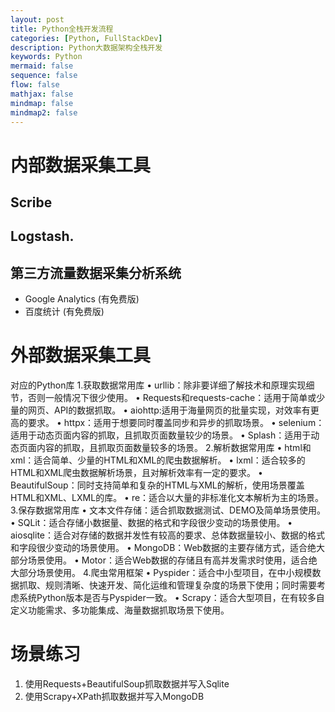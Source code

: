 ```yaml
---
layout: post
title: Python全栈开发流程
categories: [Python, FullStackDev]
description: Python大数据架构全栈开发
keywords: Python
mermaid: false
sequence: false
flow: false 
mathjax: false
mindmap: false
mindmap2: false
---
```


# 内部数据采集工具
## Scribe
## Logstash.
## 第三方流量数据采集分析系统
* Google Analytics (有免费版)
* 百度统计 (有免费版)

# 外部数据采集工具
对应的Python库
1.获取数据常用库
• urllib：除非要详细了解技术和原理实现细节，否则一般情况下很少使用。
• Requests和requests-cache：适用于简单或少量的网页、API的数据抓取。
• aiohttp:适用于海量网页的批量实现，对效率有更高的要求。
• httpx：适用于想要同时覆盖同步和异步的抓取场景。
• selenium：适用于动态页面内容的抓取，且抓取页面数量较少的场景。
• Splash：适用于动态页面内容的抓取，且抓取页面数量较多的场景。
2.解析数据常用库
• html和xml：适合简单、少量的HTML和XML的爬虫数据解析。
• lxml：适合较多的HTML和XML爬虫数据解析场景，且对解析效率有一定的要求。
• BeautifulSoup：同时支持简单和复杂的HTML与XML的解析，使用场景覆盖HTML和XML、LXML的库。
• re：适合以大量的非标准化文本解析为主的场景。
3.保存数据常用库
• 文本文件存储：适合抓取数据测试、DEMO及简单场景使用。
• SQLit：适合存储小数据量、数据的格式和字段很少变动的场景使用。
• aiosqlite：适合对存储的数据并发性有较高的要求、总体数据量较小、数据的格式和字段很少变动的场景使用。
• MongoDB：Web数据的主要存储方式，适合绝大部分场景使用。
• Motor：适合Web数据的存储且有高并发需求时使用，适合绝大部分场景使用。
4.爬虫常用框架
• Pyspider：适合中小型项目，在中小规模数据抓取、规则清晰、快速开发、简化运维和管理复杂度的场景下使用；同时需要考虑系统Python版本是否与Pyspider一致。
• Scrapy：适合大型项目，在有较多自定义功能需求、多功能集成、海量数据抓取场景下使用。
# 场景练习
1. 使用Requests+BeautifulSoup抓取数据并写入Sqlite
2. 使用Scrapy+XPath抓取数据并写入MongoDB